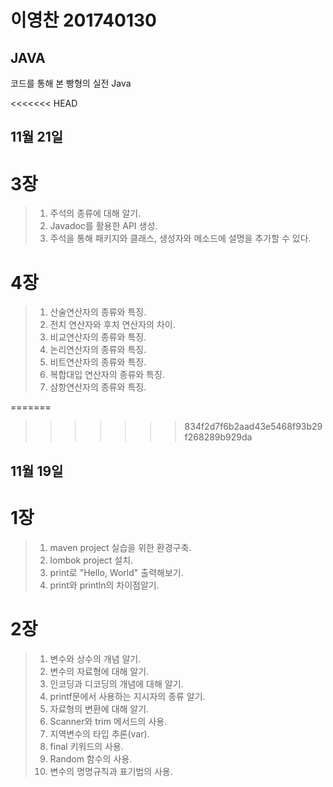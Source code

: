 # 이영찬 201740130
## JAVA
코드를 통해 본 빵형의 실전 Java

<<<<<<< HEAD
## 11월 21일
# 3장 
>1. 주석의 종류에 대해 알기.
>2. Javadoc를 활용한 API 생성.
>3. 주석을 통해 패키지와 클래스, 생성자와 메소드에 설명을 추가할 수 있다.

# 4장
>1. 산술연산자의 종류와 특징.
>2. 전치 연산자와 후치 연산자의 차이.
>3. 비교연산자의 종류와 특징.
>4. 논리연산자의 종류와 특징.
>5. 비트연산자의 종류와 특징.
>6. 복합대입 연산자의 종류와 특징.
>7. 삼항연산자의 종류와 특징.

=======
>>>>>>> 834f2d7f6b2aad43e5468f93b29f268289b929da
## 11월 19일
# 1장
>1. maven project 실습을 위한 환경구축.
>2. lombok project 설치.
>3. print로 "Hello, World" 출력해보기.
>4. print와 println의 차이점알기.

# 2장
>1. 변수와 상수의 개념 알기.
>2. 변수의 자료형에 대해 알기.
>3. 인코딩과 디코딩의 개념에 대해 알기.
>4. printf문에서 사용하는 지시자의 종류 알기.
>5. 자료형의 변환에 대해 알기.
>6. Scanner와 trim 메서드의 사용.
>7. 지역변수의 타입 추론(var).
>8. final 키워드의 사용.
>9. Random 함수의 사용.
>10. 변수의 명명규칙과 표기법의 사용.